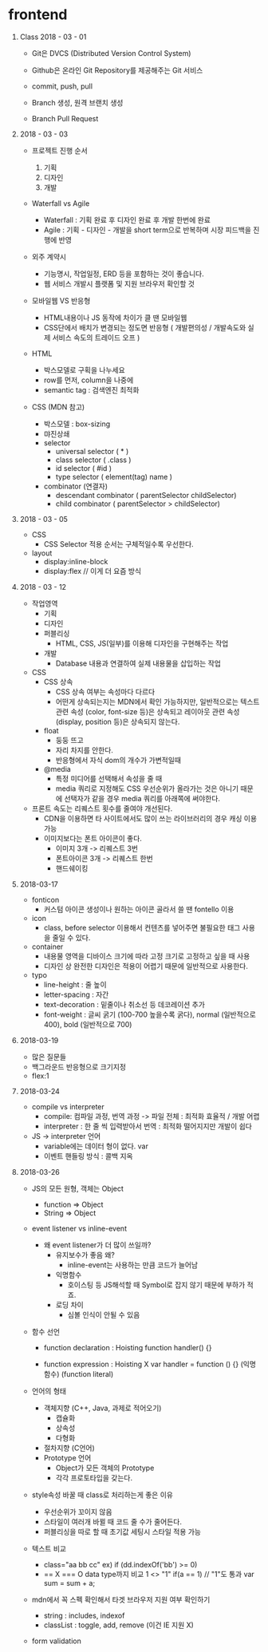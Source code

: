 # frontend

1. Class 2018 - 03 - 01
    - Git은 DVCS (Distributed Version Control System)
    - Github은 온라인 Git Repository를 제공해주는 Git 서비스

    - commit, push, pull
    - Branch 생성, 원격 브랜치 생성
    - Branch Pull Request

2. 2018 - 03 - 03
    - 프로젝트 진행 순서
        1. 기획
        2. 디자인
        3. 개발
    - Waterfall vs Agile
        - Waterfall : 기획 완료 후 디자인 완료 후 개발 한번에 완료
        - Agile : 기획 - 디자인 - 개발을 short term으로 반복하며 시장 피드백을 진행에 반영
    - 외주 계약시
        - 기능명시, 작업일정, ERD 등을 포함하는 것이 좋습니다.
        - 웹 서비스 개발시 플랫폼 및 지원 브라우저 확인할 것
    
    - 모바일웹 VS 반응형
        - HTML내용이나 JS 동작에 차이가 클 땐 모바일웹
        - CSS단에서 배치가 변경되는 정도면 반응형
        ( 개발편의성 / 개발속도와 실제 서비스 속도의 트레이드 오프 )

    - HTML
        - 박스모델로 구획을 나누세요
        - row를 먼저, column을 나중에
        - semantic tag : 검색엔진 최적화

    - CSS (MDN 참고)
        - 박스모델 : box-sizing
        - 먀진상쇄
        - selector
            - universal selector ( * )
            - class selector ( .class )
            - id selector ( #id )
            - type selector ( element(tag) name )
        - combinator (연결자)
            - descendant combinator ( parentSelector childSelector)
            - child combinator ( parentSelector > childSelector)

3. 2018 - 03 - 05
    - CSS
        - CSS Selector 적용 순서는 구체적일수록 우선한다.
    - layout
        - display:inline-block
        - display:flex // 이게 더 요즘 방식

3. 2018 - 03 - 12
    - 작업영역
        - 기획
        - 디자인
        - 퍼블리싱
            - HTML, CSS, JS(일부)를 이용해 디자인을 구현해주는 작업 
        - 개발
            - Database 내용과 연결하여 실제 내용물을 삽입하는 작업
    - CSS
        - CSS 상속
            - CSS 상속 여부는 속성마다 다르다
            - 어떤게 상속되는지는 MDN에서 확인 가능하지만, 일반적으로는 텍스트 관련 속성 (color, font-size 등)은 상속되고 레이아웃 관련 속성 (display, position 등)은 상속되지 않는다.
        - float
            - 둥둥 뜨고
            - 자리 차지를 안한다.
            - 반응형에서 자식 dom의 개수가 가변적일때
        - @media
            - 특정 미디어를 선택해서 속성을 줄 때
            - media 쿼리로 지정해도 CSS 우선순위가 올라가는 것은 아니기 때문에 선택자가 같을 경우 media 쿼리를 아래쪽에 써야한다.
    - 프론트 속도는 리퀘스트 횟수를 줄여야 개선된다.
        - CDN을 이용하면 타 사이트에서도 많이 쓰는 라이브러리의 경우 캐싱 이용 가능
        - 이미지보다는 폰트 아이콘이 좋다.
            - 이미지 3개 -> 리퀘스트 3번
            - 폰트아이콘 3개 -> 리퀘스트 한번
            - 핸드쉐이킹 

4. 2018-03-17
    - fonticon
        - 커스텀 아이콘 생성이나 원하는 아이콘 골라서 쓸 땐 fontello 이용
    - icon
        - class, before selector 이용해서 컨텐츠를 넣어주면 불필요한 태그 사용을 줄일 수 있다.
    - container
        - 내용물 영역을 디바이스 크기에 따라 고정 크기로 고정하고 싶을 때 사용
        - 디자인 상 완전한 디자인은 적용이 어렵기 때문에 일반적으로 사용한다.
    - typo
        - line-height : 줄 높이
        - letter-spacing : 자간
        - text-decoration : 밑줄이나 취소선 등 데코레이션 추가
        - font-weight : 글씨 굵기 (100-700 높을수록 굵다),  normal (일반적으로 400), bold (일반적으로 700)

5. 2018-03-19
    - 많은 질문들
    - 백그라운드 반응형으로 크기지정
    - flex:1

6. 2018-03-24
    - compile vs interpreter
        - compile: 컴파일 과정, 번역 과정 ->  파일 전체 : 최적화 효율적 / 개발 어렵
        - interpreter : 한 줄 씩 입력받아서 번역 : 최적화 떨어지지만 개발이 쉽다
    - JS -> interpreter 언어
        - variable에는 데이터 형이 없다. var
        - 이벤트 핸들링 방식 : 콜백 지옥

7. 2018-03-26
    - JS의 모든 원형, 객체는 Object
        - function => Object
        - String => Object

    - event listener vs inline-event
        - 왜 event listener가 더 많이 쓰일까?
            - 유지보수가 좋음 왜?
                - inline-event는 사용하는 만큼 코드가 늘어남
            - 익명함수
                - 호이스팅 등 JS해석할 때 Symbol로 잡지 않기 때문에 부하가 적죠.
            - 로딩 차이
                - 심볼 인식이 안될 수 있음

    - 함수 선언
        - function declaration : Hoisting
        function handler() {}

        - function expression : Hoisting X
        var handler = function () {} (익명함수)
        (function literal)

    - 언어의 형태
        - 객체지향 (C++, Java, 과제로 적어오기)
            - 캡슐화
            - 상속성
            - 다형화
        - 절차지향 (C언어)
        - Prototype 언어
            - Object가 모든 객체의 Prototype
            - 각각 프로토타입을 갖는다.

    - style속성 바꿀 때 class로 처리하는게 좋은 이유
        - 우선순위가 꼬이지 않음
        - 스타일이 여러개 바뀔 때 코드 줄 수가 줄어든다.
        - 퍼블리싱을 따로 할 때 초기값 세팅시 스타일 적용 가능

    - 텍스트 비교
        - class="aa bb cc"
           ex) if (dd.indexOf('bb') >= 0)
        - == X === O
            data type까지 비교
            1 <> "1"
            if(a == 1)  // "1"도 통과
                var sum = sum + a;

    - mdn에서 꼭 스펙 확인해서 타겟 브라우저 지원 여부 확인하기
        - string : includes, indexof
        - classList : toggle, add, remove (이건 IE 지원 X)

    - form validation